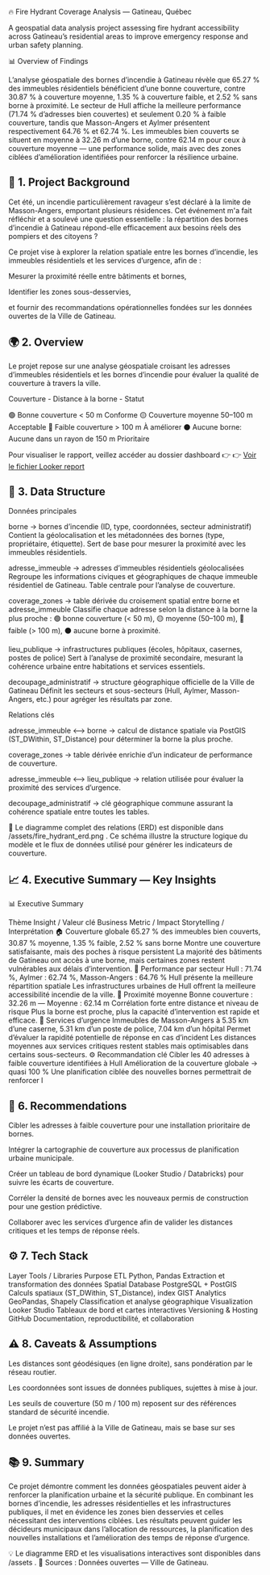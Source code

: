 🔥 Fire Hydrant Coverage Analysis — Gatineau, Québec

A geospatial data analysis project assessing fire hydrant accessibility across Gatineau’s residential areas to improve emergency response and urban safety planning.

📊 Overview of Findings

L’analyse géospatiale des bornes d’incendie à Gatineau révèle que 65.27 % des immeubles résidentiels bénéficient d’une bonne couverture, contre 30.87 % à couverture moyenne, 1.35 % à couverture faible, et 2.52 % sans borne à proximité.
Le secteur de Hull affiche la meilleure performance (71.74 % d’adresses bien couvertes) et seulement 0.20 % à faible couverture, tandis que Masson-Angers et Aylmer présentent respectivement 64.76 % et 62.74 %.
Les immeubles bien couverts se situent en moyenne à 32.26 m d’une borne, contre 62.14 m pour ceux à couverture moyenne — une performance solide, mais avec des zones ciblées d’amélioration identifiées pour renforcer la résilience urbaine.

## 🧭 1. Project Background

Cet été, un incendie particulièrement ravageur s’est déclaré à la limite de Masson-Angers, emportant plusieurs résidences.
Cet événement m'a fait réfléchir et a soulevé une question essentielle : la répartition des bornes d’incendie à Gatineau répond-elle efficacement aux besoins réels des pompiers et des citoyens ?

Ce projet vise à explorer la relation spatiale entre les bornes d’incendie, les immeubles résidentiels et les services d’urgence, afin de :

Mesurer la proximité réelle entre bâtiments et bornes,

Identifier les zones sous-desservies,

et fournir des recommandations opérationnelles fondées sur les données ouvertes de la Ville de Gatineau.

## 🌍 2. Overview

Le projet repose sur une analyse géospatiale croisant les adresses d’immeubles résidentiels et les bornes d’incendie pour évaluer la qualité de couverture à travers la ville.

Couverture - Distance à la borne - Statut

🟢 Bonne couverture	 < 50 m	 Conforme
🟡 Couverture moyenne	50–100 m	Acceptable
🔴 Faible couverture	> 100 m	À améliorer
⚫ Aucune borne: 	Aucune dans un rayon de 150 m	Prioritaire

Pour visualiser le rapport, veillez accéder au dossier dashboard 👉 👉 [Voir le fichier Looker report](./dashboard/lookerreport.txt)

## 🧩 3. Data Structure
Données principales

borne → bornes d’incendie (ID, type, coordonnées, secteur administratif)
Contient la géolocalisation et les métadonnées des bornes (type, propriétaire, étiquette).
Sert de base pour mesurer la proximité avec les immeubles résidentiels.

adresse_immeuble → adresses d’immeubles résidentiels géolocalisées
Regroupe les informations civiques et géographiques de chaque immeuble résidentiel de Gatineau.
Table centrale pour l’analyse de couverture.

coverage_zones → table dérivée du croisement spatial entre borne et adresse_immeuble
Classifie chaque adresse selon la distance à la borne la plus proche :
🟢 bonne couverture (< 50 m), 🟡 moyenne (50–100 m), 🔴 faible (> 100 m), ⚫ aucune borne à proximité.

lieu_publique → infrastructures publiques (écoles, hôpitaux, casernes, postes de police)
Sert à l’analyse de proximité secondaire, mesurant la cohérence urbaine entre habitations et services essentiels.

decoupage_administratif → structure géographique officielle de la Ville de Gatineau
Définit les secteurs et sous-secteurs (Hull, Aylmer, Masson-Angers, etc.) pour agréger les résultats par zone.

Relations clés

adresse_immeuble ⟷ borne → calcul de distance spatiale via PostGIS (ST_DWithin, ST_Distance) pour déterminer la borne la plus proche.

coverage_zones → table dérivée enrichie d’un indicateur de performance de couverture.

adresse_immeuble ⟷ lieu_publique → relation utilisée pour évaluer la proximité des services d’urgence.

decoupage_administratif → clé géographique commune assurant la cohérence spatiale entre toutes les tables.

📎 Le diagramme complet des relations (ERD) est disponible dans /assets/fire_hydrant_erd.png
.
Ce schéma illustre la structure logique du modèle et le flux de données utilisé pour générer les indicateurs de couverture.

## 📈 4. Executive Summary — Key Insights

📊 Executive Summary

Thème	Insight / Valeur clé	Business Metric / Impact	Storytelling / Interprétation
🏠 Couverture globale	65.27 % des immeubles bien couverts, 30.87 % moyenne, 1.35 % faible, 2.52 % sans borne	Montre une couverture satisfaisante, mais des poches à risque persistent	La majorité des bâtiments de Gatineau ont accès à une borne, mais certaines zones restent vulnérables aux délais d’intervention.
🧭 Performance par secteur	Hull : 71.74 %, Aylmer : 62.74 %, Masson-Angers : 64.76 %	Hull présente la meilleure répartition spatiale	Les infrastructures urbaines de Hull offrent la meilleure accessibilité incendie de la ville.
📏 Proximité moyenne	Bonne couverture : 32.26 m — Moyenne : 62.14 m	Corrélation forte entre distance et niveau de risque	Plus la borne est proche, plus la capacité d’intervention est rapide et efficace.
🚒 Services d’urgence	Immeubles de Masson-Angers à 5.35 km d’une caserne, 5.31 km d’un poste de police, 7.04 km d’un hôpital	Permet d’évaluer la rapidité potentielle de réponse en cas d’incident	Les distances moyennes aux services critiques restent stables mais optimisables dans certains sous-secteurs.
⚙️ Recommandation clé	Cibler les 40 adresses à faible couverture identifiées à Hull	Amélioration de la couverture globale → quasi 100 %	Une planification ciblée des nouvelles bornes permettrait de renforcer l




## 🧠 6. Recommendations

Cibler les adresses à faible couverture pour une installation prioritaire de bornes.

Intégrer la cartographie de couverture aux processus de planification urbaine municipale.

Créer un tableau de bord dynamique (Looker Studio / Databricks) pour suivre les écarts de couverture.

Corréler la densité de bornes avec les nouveaux permis de construction pour une gestion prédictive.

Collaborer avec les services d’urgence afin de valider les distances critiques et les temps de réponse réels.

## ⚙️ 7. Tech Stack
Layer	Tools / Libraries	Purpose
ETL	Python, Pandas	Extraction et transformation des données
Spatial Database	PostgreSQL + PostGIS	Calculs spatiaux (ST_DWithin, ST_Distance), index GIST
Analytics	GeoPandas, Shapely	Classification et analyse géographique
Visualization	Looker Studio	Tableaux de bord et cartes interactives
Versioning & Hosting	GitHub	Documentation, reproductibilité, et collaboration

## ⚠️ 8. Caveats & Assumptions

Les distances sont géodésiques (en ligne droite), sans pondération par le réseau routier.

Les coordonnées sont issues de données publiques, sujettes à mise à jour.

Les seuils de couverture (50 m / 100 m) reposent sur des références standard de sécurité incendie.

Le projet n’est pas affilié à la Ville de Gatineau, mais se base sur ses données ouvertes.

## 📚 9. Summary

Ce projet démontre comment les données géospatiales peuvent aider à renforcer la planification urbaine et la sécurité publique.
En combinant les bornes d’incendie, les adresses résidentielles et les infrastructures publiques, il met en évidence les zones bien desservies et celles nécessitant des interventions ciblées.
Les résultats peuvent guider les décideurs municipaux dans l’allocation de ressources, la planification des nouvelles installations et l’amélioration des temps de réponse d’urgence.

💡 Le diagramme ERD et les visualisations interactives sont disponibles dans /assets
.
📍 Sources : Données ouvertes — Ville de Gatineau.
